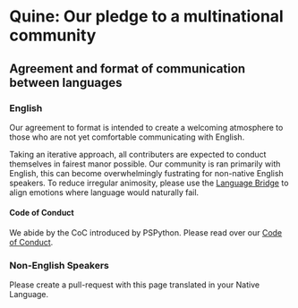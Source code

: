 # Quine&#x3a; Our pledge to a multinational community

## Agreement and format of communication between languages

### English
Our agreement to format is intended to create a welcoming atmosphere to those who are not yet comfortable communicating with English.

Taking an iterative approach, all contributers are expected to conduct themselves in fairest manor possible. Our community is ran primarily with English, this can become overwhelmingly fustrating for non-native English speakers. To reduce irregular animosity, please use the [Language Bridge](/language-bridge/) to align emotions where language would naturally fail.

#### Code of Conduct
We abide by the CoC introduced by PSPython. Please read over our [Code of Conduct](https://www.pspython.com/pages/code-of-conduct/).

### Non-English Speakers

Please create a pull-request with this page translated in your Native Language.
